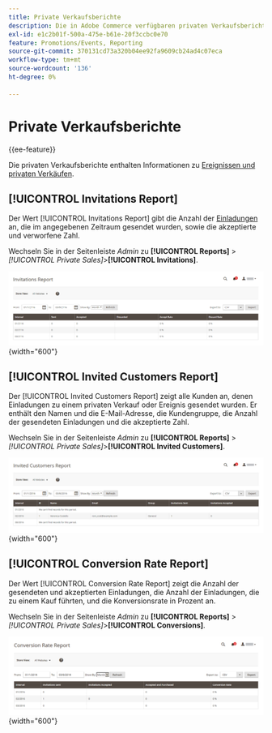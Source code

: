 ```yaml
---
title: Private Verkaufsberichte
description: Die in Adobe Commerce verfügbaren privaten Verkaufsberichte enthalten nützliche Informationen zu Ereignissen und zum privaten Vertrieb.
exl-id: e1c2b01f-500a-475e-b61e-20f3ccbc0e70
feature: Promotions/Events, Reporting
source-git-commit: 370131cd73a320b04ee92fa9609cb24ad4c07eca
workflow-type: tm+mt
source-wordcount: '136'
ht-degree: 0%

---
```


# Private Verkaufsberichte

{{ee-feature}}

Die privaten Verkaufsberichte enthalten Informationen zu [Ereignissen und privaten Verkäufen](../merchandising-promotions/events-private-sales.md).

## [!UICONTROL Invitations Report]

Der Wert [!UICONTROL Invitations Report] gibt die Anzahl der [Einladungen](../merchandising-promotions/invitations.md) an, die im angegebenen Zeitraum gesendet wurden, sowie die akzeptierte und verworfene Zahl.

Wechseln Sie in der Seitenleiste _Admin_ zu **[!UICONTROL Reports]** > _[!UICONTROL Private Sales]_>**[!UICONTROL Invitations]**.

![Einladungsbericht](./assets/private-sales-invitations.png){width="600"}

## [!UICONTROL Invited Customers Report]

Der [!UICONTROL Invited Customers Report] zeigt alle Kunden an, denen Einladungen zu einem privaten Verkauf oder Ereignis gesendet wurden. Er enthält den Namen und die E-Mail-Adresse, die Kundengruppe, die Anzahl der gesendeten Einladungen und die akzeptierte Zahl.

Wechseln Sie in der Seitenleiste _Admin_ zu **[!UICONTROL Reports]** > _[!UICONTROL Private Sales]_>**[!UICONTROL Invited Customers]**.

![Bericht &quot;Eingeladene Kunden&quot;](./assets/private-sales-invited-customers.png){width="600"}

## [!UICONTROL Conversion Rate Report]

Der Wert [!UICONTROL Conversion Rate Report] zeigt die Anzahl der gesendeten und akzeptierten Einladungen, die Anzahl der Einladungen, die zu einem Kauf führten, und die Konversionsrate in Prozent an.

Wechseln Sie in der Seitenleiste _Admin_ zu **[!UICONTROL Reports]** > _[!UICONTROL Private Sales]_>**[!UICONTROL Conversions]**.

![Konversionsratenbericht](./assets/private-sales-conversions.png){width="600"}
